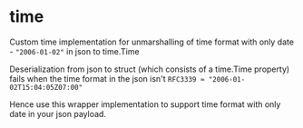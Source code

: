 # time
Custom time implementation for unmarshalling of time format with only date - ```"2006-01-02"``` in json to time.Time

Deserialization from json to struct (which consists of a time.Time property) fails when the time format in the json isn't 
```RFC3339 ≈ "2006-01-02T15:04:05Z07:00"```

Hence use this wrapper implementation to support time format with only date in your json payload.
